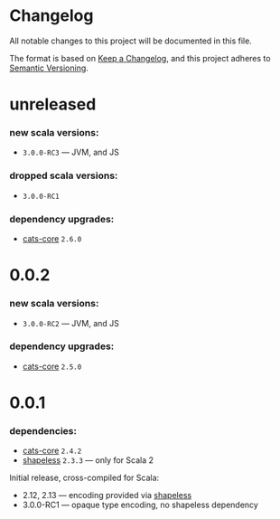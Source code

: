 # Changelog

All notable changes to this project will be documented in this file.

The format is based on [Keep a Changelog](https://keepachangelog.com/en/1.0.0/),
and this project adheres to [Semantic Versioning](https://semver.org/spec/v2.0.0.html).

# unreleased

### new scala versions:

- `3.0.0-RC3` — JVM, and JS

### dropped scala versions:

- `3.0.0-RC1`

### dependency upgrades:
- [cats-core](https://github.com/typelevel/cats) `2.6.0`

# 0.0.2

### new scala versions:

- `3.0.0-RC2` — JVM, and JS

### dependency upgrades:

- [cats-core](https://github.com/typelevel/cats) `2.5.0`

# 0.0.1

### dependencies:

- [cats-core](https://github.com/typelevel/cats) `2.4.2`
- [shapeless](https://github.com/milessabin/shapeless) `2.3.3` — only for Scala 2

Initial release, cross-compiled for Scala:

- 2.12, 2.13 — encoding provided via [shapeless](https://github.com/milessabin/shapeless)
- 3.0.0-RC1 — opaque type encoding, no shapeless dependency
